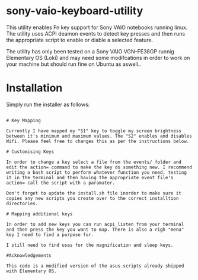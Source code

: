 # sony-vaio-keyboard-utility

This utility enables Fn key support for Sony VAIO notebooks running linux. The utility uses ACPI deamon events to detect key presses and then runs the appropriate script to enable or diable a selected feature.

The utility has only been tested on a Sony VAIO VGN-FE38GP runnig Elementary OS (Loki) and may need some modifcations in order to work on your machine but should run fine on Ubuntu as aswell..

# Installation

Simply run the installer as follows:

~~~~ $ sudo ./install.sh ~~~~

# Key Mapping

Currently I have mapped my "S1" key to toggle my screen brightness between it's minimum and maximum values. The "S2" enables and disables Wifi. Please feel free to changes this as per the instructions below.

# Customising Keys

In order to change a key select a file from the events/ folder and edit the action= command to make the key do something new. I recommend writing a bash script to perform whatever function you need, testing it in the terminal and then having the appropriate event file's action= call the script with a paramater.

Don't forget to update the install.sh file inorder to make sure it copies any new scripts you create over to the correct installtion directories.

# Mapping additional keys

In order to add new keys you can run acpi_listen from your terminal and then press the key you want to map. There is also a righ "menu" key I need to find a purpose for.

I still need to find uses for the magnification and sleep keys.

#Acknowledgements

This code is a modified version of the asus scripts already shipped with Elementary OS.
